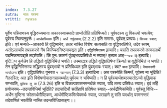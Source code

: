 ```yaml
---
index:  7.3.27
sutra:  नातः परस्य
vritti:  nyasa
---
```


पूर्वेण परिमाणस्य वृद्धिरुच्यमाना अकारस्याचमादेः प्राप्नोतीति प्रतिषिध्यते। पूर्वपदस्य तु विकल्पो भवत्येव; पूर्वस्य त्वित्यनुवृत्तेः। `आर्धप्रस्थिकः` इति। `अर्धं नपुंसकम्` (2.2.2) इति समासः, पूर्ववत् प्रत्ययः।
`किञ्च स्यात्` इति। एवं मन्यते--आकारो हि वृद्धिमानेव, ततर नास्ति विशेषः सत्यसति वा वृद्धिपरतिषेधे, तदेव रूपम्, अतोऽसत्यपि तपरकरणे नैव किञ्चिदनिष्टमापद्यत इति। `वृद्धिनिमित्तस्य` इत्यादि। यसति तपरकरणे तत्कालार्थे यदनिष्टमापद्यते तद्दर्शयति। किं पुनः कारणं पुंवद्भावप्रतिषेधो न स्यात्? इत्यत आह--`यत्र हि` इत्यादि। वृदिं्ध कुर्वन्नेव हि तद्धितो वृद्धिनिमित्तं भवति। तस्माद्यत्र तद्धिते वृद्धिप्रतिषेधः क्रियते स वृद्धेनिमित्तं न भवति। तेन वृद्धिनिमित्तस्य तद्धितस्य पुंवद्भावो न प्रतिषिध्यत इति पुंवद्भावः स्यात्। क्व? `यथा` इत्यादि। `वैयाकरणी भार्याऽस्य` इति। वृद्धिप्रतिषेधः पुनरत्र `न य्वाभ्याम्` (7.3.3) इत्यादिना। अथ परस्येति किमर्थं, पूर्वस्य मा भूदिति? नैतदस्ति; अत इति विशेषणोपादानसामर्थ्यात् पूर्वस्य न भविष्यति। न हि पूर्वस्यार्धशब्दस्यातोऽन्यो वृद्धिमाक् सम्भवति, `पूर्वस्य तु वा` (7.3.26) इति च विकल्पशासनमनर्थकं स्यात्, यदि तस्य प्रतिषेधः स्यात्। इदं तर्हि प्रयोजनम्--तदन्तविधिर्मा भूदिति? तदन्तदिधौ सतीहापि प्रतिषेधः स्यात्--अर्धद्रौणिकमिति। पूर्वस्तु विधिः--अर्धेन मुष्टिना क्रोतमर्धमौष्टिकम्, आर्धमौष्टिकमित्येवमर्थः स्यात्, परग्रहणे तु सति यदर्धात् परमनन्तरं तदेवाश्रितं भवतीति नास्ति तदन्तविधिप्रसङ्गः।।


